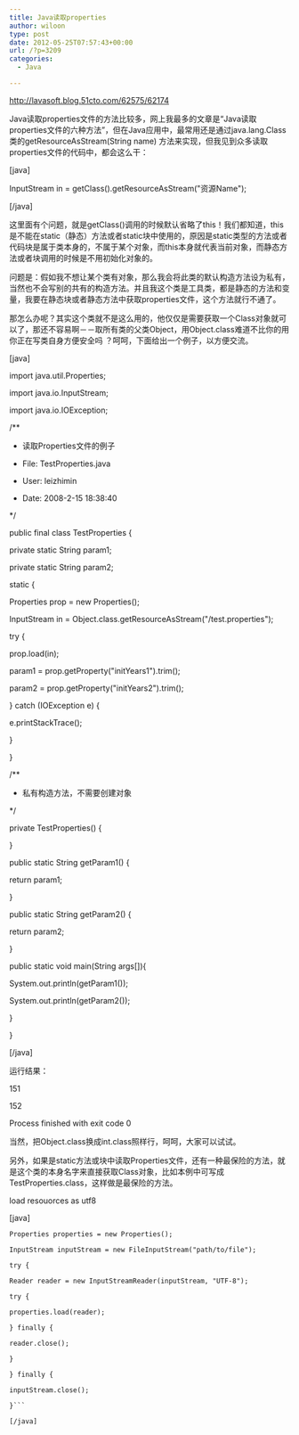 ```yaml
---
title: Java读取properties
author: wiloon
type: post
date: 2012-05-25T07:57:43+00:00
url: /?p=3209
categories:
  - Java

---
```

http://lavasoft.blog.51cto.com/62575/62174
  
Java读取properties文件的方法比较多，网上我最多的文章是“Java读取properties文件的六种方法”，但在Java应用中，最常用还是通过java.lang.Class类的getResourceAsStream(String name) 方法来实现，但我见到众多读取properties文件的代码中，都会这么干：

[java]
  
InputStream in = getClass().getResourceAsStream("资源Name");
  
[/java]

这里面有个问题，就是getClass()调用的时候默认省略了this！我们都知道，this是不能在static（静态）方法或者static块中使用的，原因是static类型的方法或者代码块是属于类本身的，不属于某个对象，而this本身就代表当前对象，而静态方法或者块调用的时候是不用初始化对象的。

问题是：假如我不想让某个类有对象，那么我会将此类的默认构造方法设为私有，当然也不会写别的共有的构造方法。并且我这个类是工具类，都是静态的方法和变量，我要在静态块或者静态方法中获取properties文件，这个方法就行不通了。

那怎么办呢？其实这个类就不是这么用的，他仅仅是需要获取一个Class对象就可以了，那还不容易啊－－取所有类的父类Object，用Object.class难道不比你的用你正在写类自身方便安全吗 ？呵呵，下面给出一个例子，以方便交流。

[java]

import java.util.Properties;
  
import java.io.InputStream;
  
import java.io.IOException;

/**
  
* 读取Properties文件的例子
  
* File: TestProperties.java
  
* User: leizhimin
  
* Date: 2008-2-15 18:38:40
  
*/
  
public final class TestProperties {
  
private static String param1;
  
private static String param2;

static {
  
Properties prop = new Properties();
  
InputStream in = Object.class.getResourceAsStream("/test.properties");
  
try {
  
prop.load(in);
  
param1 = prop.getProperty("initYears1").trim();
  
param2 = prop.getProperty("initYears2").trim();
  
} catch (IOException e) {
  
e.printStackTrace();
  
}
  
}

/**
  
* 私有构造方法，不需要创建对象
  
*/
  
private TestProperties() {
  
}

public static String getParam1() {
  
return param1;
  
}

public static String getParam2() {
  
return param2;
  
}

public static void main(String args[]){
  
System.out.println(getParam1());
  
System.out.println(getParam2());
  
}
  
}
  
[/java]

运行结果：
  
151
  
152

Process finished with exit code 0

当然，把Object.class换成int.class照样行，呵呵，大家可以试试。

另外，如果是static方法或块中读取Properties文件，还有一种最保险的方法，就是这个类的本身名字来直接获取Class对象，比如本例中可写成TestProperties.class，这样做是最保险的方法。



load resouorces as utf8

[java]
  
<pre class="lang-java prettyprint prettyprinted"><code><span class="typ">Properties</span><span class="pln"> properties </span><span class="pun">=</span> <span class="kwd">new</span> <span class="typ">Properties</span><span class="pun">();</span>
  
<span class="typ">InputStream</span><span class="pln"> inputStream </span><span class="pun">=</span> <span class="kwd">new</span> <span class="typ">FileInputStream</span><span class="pun">(</span><span class="str">"path/to/file"</span><span class="pun">);</span>
  
<span class="kwd">try</span> <span class="pun">{</span>
      
<span class="typ">Reader</span><span class="pln"> reader </span><span class="pun">=</span> <span class="kwd">new</span> <span class="typ">InputStreamReader</span><span class="pun">(</span><span class="pln">inputStream</span><span class="pun">,</span> <span class="str">"UTF-8"</span><span class="pun">);</span>
      
<span class="kwd">try</span> <span class="pun">{</span><span class="pln">
          
properties</span><span class="pun">.</span><span class="pln">load</span><span class="pun">(</span><span class="pln">reader</span><span class="pun">);</span>
      
<span class="pun">}</span> <span class="kwd">finally</span> <span class="pun">{</span><span class="pln">
          
reader</span><span class="pun">.</span><span class="pln">close</span><span class="pun">();</span>
      
<span class="pun">}</span>
  
<span class="pun">}</span> <span class="kwd">finally</span> <span class="pun">{</span><span class="pln">
     
inputStream</span><span class="pun">.</span><span class="pln">close</span><span class="pun">();</span>
  
<span class="pun">}</span>```
  
[/java]